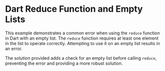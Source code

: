 # Dart Reduce Function and Empty Lists
This example demonstrates a common error when using the `reduce` function in Dart with an empty list. The `reduce` function requires at least one element in the list to operate correctly. Attempting to use it on an empty list results in an error.

The solution provided adds a check for an empty list before calling `reduce`, preventing the error and providing a more robust solution.
